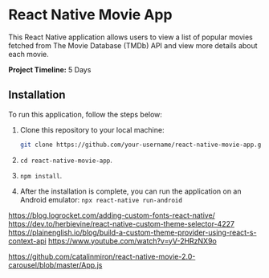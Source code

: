 # React Native Movie App

This React Native application allows users to view a list of popular movies fetched from The Movie Database (TMDb) API and view more details about each movie.

**Project Timeline:** 5 Days

## Installation

To run this application, follow the steps below:

1. Clone this repository to your local machine:

   ````bash
   git clone https://github.com/your-username/react-native-movie-app.git```

   ````
2. `cd react-native-movie-app`.
3. `npm install`.
4. After the installation is complete, you can run the application on an Android emulator: `npx react-native run-android`

https://blog.logrocket.com/adding-custom-fonts-react-native/
https://dev.to/herbievine/react-native-custom-theme-selector-4227
https://plainenglish.io/blog/build-a-custom-theme-provider-using-react-s-context-api
https://www.youtube.com/watch?v=yV-2HRzNX9o

https://github.com/catalinmiron/react-native-movie-2.0-carousel/blob/master/App.js
